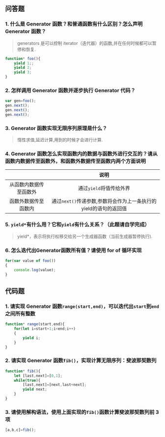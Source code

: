 ## 问答题
### 1. 什么是 Generator 函数？和普通函数有什么区别？怎么声明 Generator 函数？
>generators 是可以控制 iterator（迭代器）的函数,并在任何时候都可以暂停和恢复.

```js
function* foo(){
    yield 1;;
    yield 2;
    yield 3;
}
```

### 2. 怎样调用 Generator 函数并逐步执行 Generator 代码？
```js
var gen=foo();
gen.next();
gen.next();
gen.next();
```

### 3. Generator 函数实现无限序列原理是什么？  
>惰性求值,延迟计算,用到的时候才会进行计算.

### 4. Generator 函数怎么实现函数内的数据与函数外进行交互的？请从函数内数据传至函数外，和函数外数据传至函数内两个方面说明
|                        |                               说明                               |
| :--------------------: | :--------------------------------------------------------------: |
| 从函数内数据传至函数外 |                     通过`yield`将值传给外界                      |
|  函数外数据传至函数内  | 通过`next()`传递参数,参数将会作为上一条执行的yield的语句的返回值 |

### 5. `yield*`有什么用？它和`yield`有什么关系？（此题请自学完成）
>yield*，表示将执行权移交给另一个生成器函数（当前生成器暂停执行).

### 6. 怎么迭代出Generator函数所有值？请使用 for of 循环实现
```js
for(var value of foo())
{
    console.log(value);
}
```

## 代码题
### 1. 请实现 Generator 函数`range(start,end)`，可以迭代出`start`到`end`之间所有整数
```js
function* range(start,end){
    for(let i=start+1;i<end;i++)
    {
        yield i;
    }
}
```

### 2. 请实现 Generator 函数`fib()`，实现计算无限序列：斐波那契数列
```js
function* fib(){
    let [last,next]=[0,1];
    while(true){
        [last,next]=[next,last+next];
        yield next;
    }
}
```

### 3. 请使用解构语法，使用上面实现的`fib()`函数计算斐波那契数列前 3 项
```js
[a,b,c]=fib();
```
